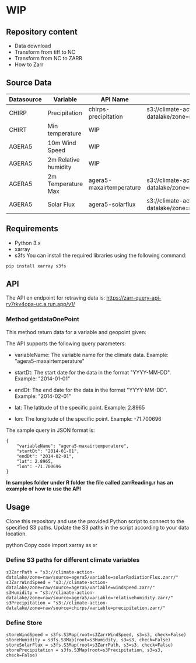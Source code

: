 
# WIP

## Repository content

- Data download
- Transform from tiff to NC
- Transform from NC to ZARR
- How to Zarr

## Source Data

| Datasource | Variable |API Name|S3|
| ----------- | ----------- |----------- |----------- |
| CHIRP | Precipitation |chirps-precipitation |s3://climate-action-datalake/zone=raw/source=chirps/variable=precipitation.zarr/|
| CHIRT | Min temperature |WIP||
| AGERA5 | 10m Wind Speed|WIP||
| AGERA5 | 2m Relative humidity|WIP||
| AGERA5 | 2m Temperature Max |agera5-maxairtemperature|s3://climate-action-datalake/zone=raw/source=agera5/variable=airTemperatureMax.zarr/|
| AGERA5 | Solar Flux |agera5-solarflux|s3://climate-action-datalake/zone=raw/source=agera5/variable=solarRadiationFlux.zarr/|

## Requirements
- Python 3.x
- xarray
- s3fs
You can install the required libraries using the following command:
```
pip install xarray s3fs
```

## API
The API en endpoint for retraving data is: 
https://zarr-query-api-rv7rkv4opa-uc.a.run.app/v1/
### Method getdataOnePoint

This method return data for a variable and geopoint given:

The API supports the following query parameters:

- variableName: The variable name for the climate data. Example: "agera5-maxairtemperature"

- startDt: The start date for the data in the format "YYYY-MM-DD". Example: "2014-01-01"

- endDt: The end date for the data in the format "YYYY-MM-DD". Example: "2014-02-01"

- lat: The latitude of the specific point. Example: 2.8965

- lon: The longitude of the specific point. Example: -71.700696

The sample query in JSON format is:

```
{
    "variableName": "agera5-maxairtemperature",
    "startDt": "2014-01-01",
    "endDt": "2014-02-01",
    "lat": 2.8965,
    "lon": -71.700696
}
```

**In samples folder under R folder the file called zarrReading.r has an example of how to use the API**

## Usage
Clone this repository and use the provided Python script to connect to the specified S3 paths. Update the S3 paths in the script according to your data location.


python
Copy code
import xarray as xr

### Define S3 paths for different climate variables
```
s3ZarrPath = "s3://climate-action-datalake/zone=raw/source=agera5/variable=solarRadiationFlux.zarr/"
s3ZarrWindSpeed = "s3://climate-action-datalake/zone=raw/source=agera5/variable=windspeed.zarr/"
s3Humidity = "s3://climate-action-datalake/zone=raw/source=agera5/variable=relativehumidity.zarr/"
s3Precipitation = "s3://climate-action-datalake/zone=raw/source=chirps/variable=precipitation.zarr/"
```
### Define Store
```
storeWindSpeed = s3fs.S3Map(root=s3ZarrWindSpeed, s3=s3, check=False)
storeHumidity = s3fs.S3Map(root=s3Humidity, s3=s3, check=False)
storeSolarFlux = s3fs.S3Map(root=s3ZarrPath, s3=s3, check=False)
storePrecipitation = s3fs.S3Map(root=s3Precipitation, s3=s3, check=False)
```

